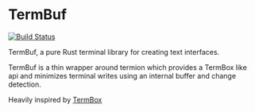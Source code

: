 # TermBuf 

[![Build Status](https://travis-ci.org/Noskcaj19/termbuf.svg?branch=master)](https://travis-ci.org/Noskcaj19/termbuf)

TermBuf, a pure Rust terminal library for creating text interfaces.

TermBuf is a thin wrapper around termion which provides a TermBox like api and minimizes terminal writes using an internal buffer and change detection.

Heavily inspired by [TermBox](https://github.com/nsf/termbox)
